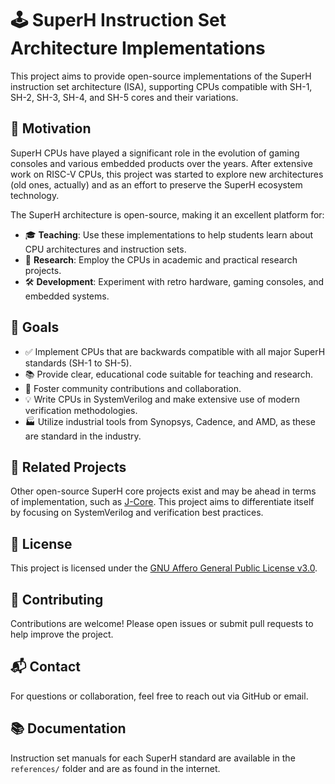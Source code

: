 # 🕹️ SuperH Instruction Set Architecture Implementations

This project aims to provide open-source implementations of the SuperH instruction set architecture (ISA), supporting CPUs compatible with SH-1, SH-2, SH-3, SH-4, and SH-5 cores and their variations. 


## 🚀 Motivation

SuperH CPUs have played a significant role in the evolution of gaming consoles and various embedded products over the years. After extensive work on RISC-V CPUs, this project was started to explore new architectures (old ones, actually) and as an effort to preserve the SuperH ecosystem technology.

The SuperH architecture is open-source, making it an excellent platform for:

- 🎓 **Teaching**: Use these implementations to help students learn about CPU architectures and instruction sets.
- 🔬 **Research**: Employ the CPUs in academic and practical research projects.
- 🛠️ **Development**: Experiment with retro hardware, gaming consoles, and embedded systems.

## 🎯 Goals

- ✅ Implement CPUs that are backwards compatible with all major SuperH standards (SH-1 to SH-5).
- 📚 Provide clear, educational code suitable for teaching and research.
- 🤝 Foster community contributions and collaboration.
- 💡 Write CPUs in SystemVerilog and make extensive use of modern verification methodologies.
- 🏭 Utilize industrial tools from Synopsys, Cadence, and AMD, as these are standard in the industry.

## 🔗 Related Projects

Other open-source SuperH core projects exist and may be ahead in terms of implementation, such as [J-Core](https://github.com/j-core). This project aims to differentiate itself by focusing on SystemVerilog and verification best practices.

## 📄 License

This project is licensed under the [GNU Affero General Public License v3.0](LICENSE).

## 🤗 Contributing

Contributions are welcome! Please open issues or submit pull requests to help improve the project. 

## 📬 Contact

For questions or collaboration, feel free to reach out via GitHub or email.

## 📚 Documentation

Instruction set manuals for each SuperH standard are available in the `references/` folder and are as found in the internet.

